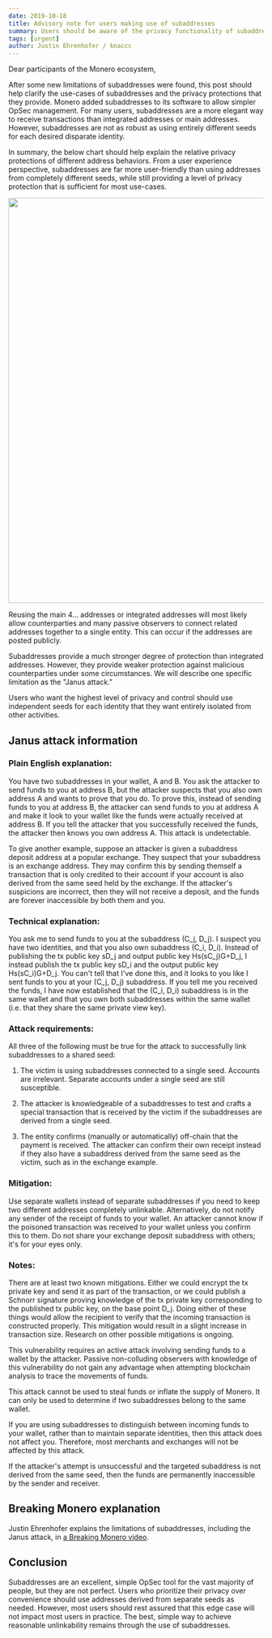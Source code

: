 ```yaml
---
date: 2019-10-18
title: Advisory note for users making use of subaddresses
summary: Users should be aware of the privacy functionality of subaddresses
tags: [urgent]
author: Justin Ehrenhofer / knaccc
---
```



Dear participants of the Monero ecosystem,

After some new limitations of subaddresses were found, this post should help clarify the use-cases of subaddresses and the privacy protections that they provide. Monero added subaddresses to its software to allow simpler OpSec management. For many users, subaddresses are a more elegant way to receive transactions than integrated addresses or main addresses. However, subaddresses are not as robust as using entirely different seeds for each desired disparate identity.

In summary, the below chart should help explain the relative privacy protections of different address behaviors. From a user experience perspective, subaddresses are far more user-friendly than using addresses from completely different seeds, while still providing a level of privacy protection that is sufficient for most use-cases.

<img src="/blog/assets/subaddress-janus/subaddress-janus.JPG" style="width: 800px;"/>

Reusing the main 4... addresses or integrated addresses will most likely allow counterparties and many passive observers to connect related addresses together to a single entity. This can occur if the addresses are posted publicly.

Subaddresses provide a much stronger degree of protection than integrated addresses. However, they provide weaker protection against malicious counterparties under some circumstances. We will describe one specific limitation as the "Janus attack."

Users who want the highest level of privacy and control should use independent seeds for each identity that they want entirely isolated from other activities.

## Janus attack information

### Plain English explanation:

You have two subaddresses in your wallet, A and B. You ask the attacker to send funds to you at address B, but the attacker suspects that you also own address A and wants to prove that you do. To prove this, instead of sending funds to you at address B, the attacker can send funds to you at address A and make it look to your wallet like the funds were actually received at address B. If you tell the attacker that you successfully received the funds, the attacker then knows you own address A. This attack is undetectable.

To give another example, suppose an attacker is given a subaddress deposit address at a popular exchange. They suspect that your subaddress is an exchange address. They may confirm this by sending themself a transaction that is only credited to their account if your account is also derived from the same seed held by the exchange. If the attacker's suspicions are incorrect, then they will not receive a deposit, and the funds are forever inaccessible by both them and you.

### Technical explanation:

You ask me to send funds to you at the subaddress (C_j, D_j). I suspect you have two identities, and that you also own subaddress (C_i, D_i). Instead of publishing the tx public key sD_j and output public key Hs(sC_j)G+D_j, I instead publish the tx public key sD_i and the output public key Hs(sC_i)G+D_j. You can't tell that I've done this, and it looks to you like I sent funds to you at your (C_j, D_j) subaddress. If you tell me you received the funds, I have now established that the (C_i, D_i) subaddress is in the same wallet and that you own both subaddresses within the same wallet (i.e. that they share the same private view key).

### Attack requirements:

All three of the following must be true for the attack to successfully link subaddresses to a shared seed:

1. The victim is using subaddresses connected to a single seed. Accounts are irrelevant. Separate accounts under a single seed are still susceptible.

2. The attacker is knowledgeable of a subaddresses to test and crafts a special transaction that is received by the victim if the subaddresses are derived from a single seed.

3. The entity confirms (manually or automatically) off-chain that the payment is received. The attacker can confirm their own receipt instead if they also have a subaddress derived from the same seed as the victim, such as in the exchange example.

### Mitigation:

Use separate wallets instead of separate subaddresses if you need to keep two different addresses completely unlinkable. Alternatively, do not notify any sender of the receipt of funds to your wallet. An attacker cannot know if the poisoned transaction was received to your wallet unless you confirm this to them. Do not share your exchange deposit subaddress with others; it's for your eyes only.

### Notes:

There are at least two known mitigations. Either we could encrypt the tx private key and send it as part of the transaction, or we could publish a Schnorr signature proving knowledge of the tx private key corresponding to the published tx public key, on the base point D_j. Doing either of these things would allow the recipient to verify that the incoming transaction is constructed properly. This mitigation would result in a slight increase in transaction size. Research on other possible mitigations is ongoing. 

This vulnerability requires an active attack involving sending funds to a wallet by the attacker. Passive non-colluding observers with knowledge of this vulnerability do not gain any advantage when attempting blockchain analysis to trace the movements of funds. 

This attack cannot be used to steal funds or inflate the supply of Monero. It can only be used to determine if two subaddresses belong to the same wallet.

If you are using subaddresses to distinguish between incoming funds to your wallet, rather than to maintain separate identities, then this attack does not affect you. Therefore, most merchants and exchanges will not be affected by this attack.

If the attacker's attempt is unsuccessful and the targeted subaddress is not derived from the same seed, then the funds are permanently inaccessible by the sender and receiver.

## Breaking Monero explanation

Justin Ehrenhofer explains the limitations of subaddresses, including the Janus attack, in [a Breaking Monero video](https://www.youtube.com/watch?v=M_IYzzC5Zqk).

## Conclusion

Subaddresses are an excellent, simple OpSec tool for the vast majority of people, but they are not perfect. Users who prioritize their privacy over convenience should use addresses derived from separate seeds as needed. However, most users should rest assured that this edge case will not impact most users in practice. The best, simple way to achieve reasonable unlinkability remains through the use of subaddresses.
